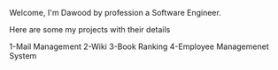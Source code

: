 Welcome, I'm Dawood by profession a Software Engineer.

Here are some my projects with their details

1-Mail Management
2-Wiki 
3-Book Ranking 
4-Employee Managemenet System
